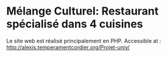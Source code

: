 # Mélange Culturel: Restaurant spécialisé dans 4 cuisines
Le site web est réalisé principalement en PHP.
Accessible at : http://alexis.temperamentcordier.org/Projet-univ/
